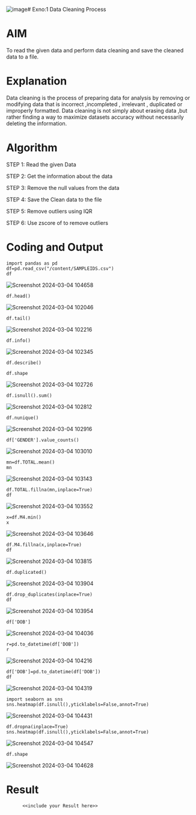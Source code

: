 ![image](https://github.com/Srikaavyaathamizh/exno1/assets/144870938/305b4138-6a3e-4d10-9280-f03e770492ef)# Exno:1
Data Cleaning Process

# AIM
To read the given data and perform data cleaning and save the cleaned data to a file.

# Explanation
Data cleaning is the process of preparing data for analysis by removing or modifying data that is incorrect ,incompleted , irrelevant , duplicated or improperly formatted. Data cleaning is not simply about erasing data ,but rather finding a way to maximize datasets accuracy without necessarily deleting the information.

# Algorithm
STEP 1: Read the given Data

STEP 2: Get the information about the data

STEP 3: Remove the null values from the data

STEP 4: Save the Clean data to the file

STEP 5: Remove outliers using IQR

STEP 6: Use zscore of to remove outliers

# Coding and Output
```
import pandas as pd
df=pd.read_csv("/content/SAMPLEIDS.csv")
df
```
![Screenshot 2024-03-04 104658](https://github.com/Srikaavyaathamizh/exno1/assets/144870938/2f8bfa9d-fd49-40aa-ab8c-d16ed6624019)

```
df.head()
```
![Screenshot 2024-03-04 102046](https://github.com/Srikaavyaathamizh/exno1/assets/144870938/72981ba0-5e30-40e2-926c-61618f12c793)
```
df.tail()
```
![Screenshot 2024-03-04 102216](https://github.com/Srikaavyaathamizh/exno1/assets/144870938/69b6acec-1208-4bd9-9a57-d4d590458200)

```
df.info()
```

![Screenshot 2024-03-04 102345](https://github.com/Srikaavyaathamizh/exno1/assets/144870938/1c95c9cc-c202-4c99-bb01-5930abe7252f)
```
df.describe()
```

```
df.shape
```

![Screenshot 2024-03-04 102726](https://github.com/Srikaavyaathamizh/exno1/assets/144870938/f25d6210-e458-4917-9b59-a024f13da4dd)
```
df.isnull().sum()
```
![Screenshot 2024-03-04 102812](https://github.com/Srikaavyaathamizh/exno1/assets/144870938/0cc80477-122e-40c1-b31d-ac213e34c108)

```
df.nunique()
```

![Screenshot 2024-03-04 102916](https://github.com/Srikaavyaathamizh/exno1/assets/144870938/a6137126-38dd-4e20-b113-ca2148a492de)
```
df['GENDER'].value_counts()
```

![Screenshot 2024-03-04 103010](https://github.com/Srikaavyaathamizh/exno1/assets/144870938/6ccb54b1-41c6-4239-a41b-2c03338cca26)

```
mn=df.TOTAL.mean()
mn
```

![Screenshot 2024-03-04 103143](https://github.com/Srikaavyaathamizh/exno1/assets/144870938/84472749-3143-4c24-b33f-30e46f58788f)
```
df.TOTAL.fillna(mn,inplace=True)
df
```

![Screenshot 2024-03-04 103552](https://github.com/Srikaavyaathamizh/exno1/assets/144870938/f6f78d3b-f410-45dc-ac14-8ac483e02f05)
```
x=df.M4.min()
x
```

![Screenshot 2024-03-04 103646](https://github.com/Srikaavyaathamizh/exno1/assets/144870938/c8cfc9b2-1e43-43d2-8b54-d0ad14cc700a)

```
df.M4.fillna(x,inplace=True)
df
```

![Screenshot 2024-03-04 103815](https://github.com/Srikaavyaathamizh/exno1/assets/144870938/a033715d-9856-4fde-a698-7036947284b1)
```
df.duplicated()
```

![Screenshot 2024-03-04 103904](https://github.com/Srikaavyaathamizh/exno1/assets/144870938/0528f877-563e-4eed-a7b5-59300279c996)

```
df.drop_duplicates(inplace=True)
df
```

![Screenshot 2024-03-04 103954](https://github.com/Srikaavyaathamizh/exno1/assets/144870938/c8f66e55-a94b-41cf-96c6-558f0fef0865)
```
df['DOB']
```

![Screenshot 2024-03-04 104036](https://github.com/Srikaavyaathamizh/exno1/assets/144870938/721d26d2-3825-4efe-89aa-9ded79ca615a)
```
r=pd.to_datetime(df['DOB'])
r
```

![Screenshot 2024-03-04 104216](https://github.com/Srikaavyaathamizh/exno1/assets/144870938/a8f145b3-8442-44fa-b726-8457ec4cf9f3)
```
df['DOB']=pd.to_datetime(df['DOB'])
df
```

![Screenshot 2024-03-04 104319](https://github.com/Srikaavyaathamizh/exno1/assets/144870938/f9e3f2ee-71d5-4bd0-aebc-156f8813501e)
```
import seaborn as sns
sns.heatmap(df.isnull(),yticklabels=False,annot=True)
```

![Screenshot 2024-03-04 104431](https://github.com/Srikaavyaathamizh/exno1/assets/144870938/4982b6b6-7685-4f57-9979-4767b64e9fd7)
```
df.dropna(inplace=True)
sns.heatmap(df.isnull(),yticklabels=False,annot=True)
```

![Screenshot 2024-03-04 104547](https://github.com/Srikaavyaathamizh/exno1/assets/144870938/c994cf3b-73c2-47c6-8b47-f933257a415d)
```
df.shape
```

![Screenshot 2024-03-04 104628](https://github.com/Srikaavyaathamizh/exno1/assets/144870938/a76e2462-97d5-4ba1-b3b7-11dbb66c1ce0)


# Result
          <<include your Result here>>
